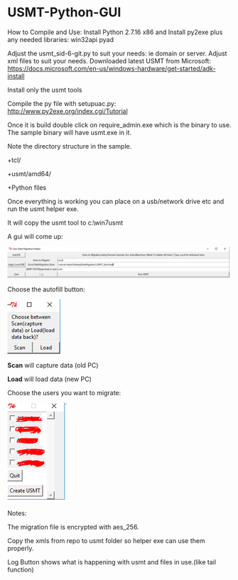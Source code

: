# USMT-Python-GUI

How to Compile and Use: 
Install Python 2.7.16 x86 and Install py2exe plus any needed libraries: win32api pyad

Adjust the usmt_sid-6-git.py to suit your needs: ie domain or server.
Adjust xml files to suit your needs.
Downloaded latest USMT from Microsoft: https://docs.microsoft.com/en-us/windows-hardware/get-started/adk-install

Install only the usmt tools

Compile the py file with setupuac.py: http://www.py2exe.org/index.cgi/Tutorial

Once it is build double click on require_admin.exe which is the binary to use.
The sample binary will have usmt.exe in it.

Note the directory structure in the sample.

+tcl/

+usmt/amd64/

+Python files

Once everything is working you can place on a usb/network drive etc and run the usmt helper exe.

It will copy the usmt tool to c:\win7usmt

A gui will come up:

![Gui Startup](https://github.com/pewkodi/USMT-Python-GUI/blob/master/images/gui1.PNG)

Choose the autofill button:

![Gui Button](https://github.com/pewkodi/USMT-Python-GUI/blob/master/images/autofill.PNG)

__Scan__ will capture data (old PC)

__Load__ will load data (new PC)

Choose the users you want to migrate:

![Gui Users](https://github.com/pewkodi/USMT-Python-GUI/blob/master/images/Users.PNG)




Notes: 

The migration file is encrypted with aes_256.

Copy the xmls from repo to usmt folder so helper exe can use them properly.

Log Button shows what is happening with usmt and files in use.(like tail function)

